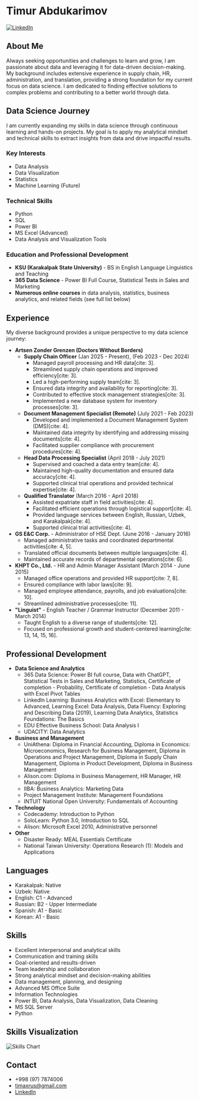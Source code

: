 # Timur Abdukarimov

[![LinkedIn](https://img.shields.io/badge/-LinkedIn-blue?style=flat-square&logo=linkedin)](https://www.linkedin.com/in/timurabdukarimov/)

## About Me

Always seeking opportunities and challenges to learn and grow, I am passionate about data and leveraging it for data-driven decision-making. My background includes extensive experience in supply chain, HR, administration, and translation, providing a strong foundation for my current focus on data science. I am dedicated to finding effective solutions to complex problems and contributing to a better world through data.

## Data Science Journey

I am currently expanding my skills in data science through continuous learning and hands-on projects. My goal is to apply my analytical mindset and technical skills to extract insights from data and drive impactful results.

### Key Interests

* Data Analysis
* Data Visualization
* Statistics
* Machine Learning (Future)

### Technical Skills

* Python
* SQL
* Power BI
* MS Excel (Advanced)
* Data Analysis and Visualization Tools

### Education and Professional Development

* **KSU (Karakalpak State University)** - BS in English Language Linguistics and Teaching
* **365 Data Science** - Power BI Full Course, Statistical Tests in Sales and Marketing
* **Numerous online courses** in data analysis, statistics, business analytics, and related fields (see full list below)

## Experience

My diverse background provides a unique perspective to my data science journey:

* **Artsen Zonder Grenzen (Doctors Without Borders)**
    * **Supply Chain Officer** (Jan 2025 - Present), (Feb 2023 - Dec 2024)
        * Managed payroll processing and HR data[cite: 3].
        * Streamlined supply chain operations and improved efficiency[cite: 3].
        * Led a high-performing supply team[cite: 3].
        * Ensured data integrity and availability for reporting[cite: 3].
        * Contributed to effective stock management strategies[cite: 3].
        * Implemented a new database system for inventory processes[cite: 3].
    * **Document Management Specialist (Remote)** (July 2021 - Feb 2023)
        * Developed and implemented a Document Management System (DMS)[cite: 4].
        * Maintained data integrity by identifying and addressing missing documents[cite: 4].
        * Facilitated supplier compliance with procurement procedures[cite: 4].
    * **Head Data Processing Specialist** (April 2018 - July 2021)
        * Supervised and coached a data entry team[cite: 4].
        * Maintained high-quality documentation and ensured data accuracy[cite: 4].
        * Supported clinical trial operations and provided technical expertise[cite: 4].
    * **Qualified Translator** (March 2016 - April 2018)
        * Assisted expatriate staff in field activities[cite: 4].
        * Facilitated efficient operations through logistical support[cite: 4].
        * Provided language services between English, Russian, Uzbek, and Karakalpak[cite: 4].
        * Supported clinical trial activities[cite: 4].
* **GS E&C Corp.** - Administrator of HSE Dept. (June 2016 - January 2016)
    * Managed administrative tasks and coordinated departmental activities[cite: 4, 5].
    * Translated official documents between multiple languages[cite: 4].
    * Maintained accurate records of departmental operations[cite: 6].
* **KHPT Co., Ltd.** - HR and Admin Manager Assistant (March 2014 - June 2015)
    * Managed office operations and provided HR support[cite: 7, 8].
    * Ensured compliance with labor laws[cite: 9].
    * Managed employee attendance, payrolls, and job evaluations[cite: 10].
    * Streamlined administrative processes[cite: 11].
* **"Linguist"** - English Teacher / Grammar Instructor (December 2011 - March 2014)
    * Taught English to a diverse range of students[cite: 12].
    * Focused on professional growth and student-centered learning[cite: 13, 14, 15, 16].

## Professional Development

* **Data Science and Analytics**
    * 365 Data Science: Power BI full course, Data with ChatGPT, Statistical Tests in Sales and Marketing, Statistics, Certificate of completion - Probability, Certificate of completion - Data Analysis with Excel Pivot Tables
    * LinkedIn Learning: Business Analytics with Excel: Elementary to Advanced, Learning Excel: Data Analysis, Data Fluency: Exploring and Describing Data (2019), Learning Data Analytics, Statistics Foundations: The Basics
    * EDU Effective Business School: Data Analysis I
    * UDACITY: Data Analytics
* **Business and Management**
    * UniAthena: Diploma in Financial Accounting, Diploma in Economics: Microeconomics, Research for Business Management, Diploma in Operations and Project Management, Diploma in Supply Chain Management, Diploma in Product Development, Diploma in Business Management
    * Alison.com: Diploma in Business Management, HR Manager, HR Management
    * IIBA: Business Analytics: Marketing Data
    * Project Management Institute: Management Foundations
    * INTUIT National Open University: Fundamentals of Accounting
* **Technology**
    * Codecademy: Introduction to Python
    * SoloLearn: Python 3.0, Introduction to SQL
    * Alison: Microsoft Excel 2010, Administrative personnel
* **Other**
    * Disaster Ready: MEAL Essentials Certificate
    * National Taiwan University: Operations Research (1): Models and Applications

## Languages

* Karakalpak: Native
* Uzbek: Native
* English: C1 - Advanced
* Russian: B2 - Upper Intermediate
* Spanish: A1 - Basic
* Korean: A1 - Basic

## Skills

* Excellent interpersonal and analytical skills
* Communication and training skills
* Goal-oriented and results-driven
* Team leadership and collaboration
* Strong analytical mindset and decision-making abilities
* Data management, planning, and designing
* Advanced MS Office Suite
* Information Technologies
* Power BI, Data Analysis, Data Visualization, Data Cleaning
* MS SQL Server
* Python
## Skills Visualization

![Skills Chart](images/skills_chart.png)

## Contact

* \+998 (97) 7874006
* <timaxrus@gmail.com>
* [LinkedIn](https://www.linkedin.com/in/timurabdukarimov/)


